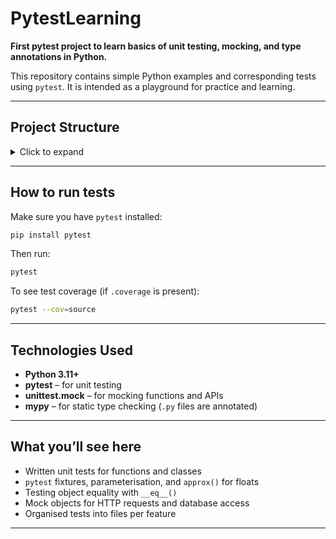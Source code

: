# PytestLearning

**First pytest project to learn basics of unit testing, mocking, and type annotations in Python.**

This repository contains simple Python examples and corresponding tests using `pytest`. It is intended as a playground for practice and learning.

---

## Project Structure

<details>
<summary>Click to expand</summary>

```
source/
├── add_and_divide.py        # Basic arithmetic functions
├── classroom.py             # Students, teacher, classroom logic
├── database_to_mock.py      # Functions for mocking (e.g. API calls)
├── plane.py                 # Plane class with state
├── shapes.py                # Shape inheritance: Circle, Rectangle

tests/
├── test_add_and_divide.py   # Tests for arithmetic
├── test_mocking.py          # Tests with mocking (requests, db)
├── test_plane.py            # Tests for Plane class
├── test_shapes_circle.py    # Circle-specific tests
├── test_shapes_rectangle.py # Rectangle-specific tests
```

</details>

---

## How to run tests

Make sure you have `pytest` installed:

```bash
pip install pytest
```

Then run:

```bash
pytest
```

To see test coverage (if `.coverage` is present):

```bash
pytest --cov=source
```

---

## Technologies Used

- **Python 3.11+**
- **pytest** – for unit testing
- **unittest.mock** – for mocking functions and APIs
- **mypy** – for static type checking (`.py` files are annotated)

---

## What you’ll see here

- Written unit tests for functions and classes  
- `pytest` fixtures, parameterisation, and `approx()` for floats  
- Testing object equality with `__eq__()`  
- Mock objects for HTTP requests and database access  
- Organised tests into files per feature  

---
